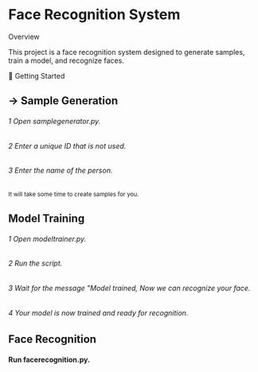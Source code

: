 <h1> Face Recognition System </h1>
<div>
  <p>Overview</p>
  <p> This project is a face recognition system designed to generate samples, train a model, and recognize faces. </p>
</div>


🚀 Getting Started
<h2> -> Sample Generation</h2>
<h6>1 Open samplegenerator.py.</h6>
<h6>2 Enter a unique ID that is not used.</h6>
<h6>3 Enter the name of the person.</h6>
<sub>It will take some time to create samples for you.</sub>

<h2> Model Training</h2>
<h6>1 Open modeltrainer.py.</h6>
<h6>2 Run the script.</h6>
<h6>3 Wait for the message "Model trained, Now we can recognize your face.</h6>
<h6>4 Your model is now trained and ready for recognition.</h6>

<h2>Face Recognition</h2>
<h4>Run facerecognition.py.</h4>
